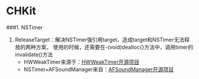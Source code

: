 # CHKit

###1. NSTimer
1. ReleaseTarget：解决NSTimer强引用target，造成target和NSTimer无法释放的两种方案，
使用的时候，还需要在-(void)dealloc{}方法中，调用timer的invalidate()方法
	* HWWeakTimer来源于：[HWWeakTimer开源项目](https://github.com/ChatGame/HWWeakTimer)
	* NSTimer+AFSoundManager来自：[AFSoundManager开源项目](https://github.com/AlvaroFranco/AFSoundManager)